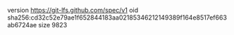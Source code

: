 version https://git-lfs.github.com/spec/v1
oid sha256:cd32c52e79ae1f652844183aa02185346212149389f164e8517ef663ab6724ae
size 9823
